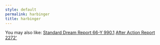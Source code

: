 ```yaml
---
style: default
permalink: harbinger
title: harbinger
---
```

You may also like:
[Standard Dream Report 66-Y 990.1](http://scp-wiki.net/dream-report-990-1)
[After Action Report 2272'](http://scp-wiki.net/after-action-2272)